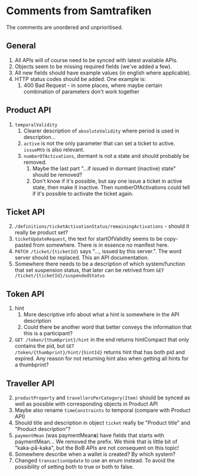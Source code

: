 # Comments from Samtrafiken

The comments are unordered and unprioritised.

## General

1. All APIs will of course need to be synced with latest available APIs.
2. Objects seem to be missing required fields (we've added a few).
3. All new fields should have example values (in english where applicable).
4. HTTP status codes should be added. One example is:
   1. 400 Bad Request - in some places, where maybe certain combination of parameters don't work together

## Product API

1. <code>temporalValidity</code>
   1. Clearer description of <code>absoluteValidity</code> where period is used in description...
   2. <code>active</code> is not the only parameter that can set a ticket to active. <code>issueMtb</code> is also relevant.
   3. <code>numberOfActivations</code>, dormant is not a state and should probably be removed.
      1. Maybe the last part "...if issued in dormant (inactive) state" should be removed?
      2. Don't know if it's possible, but say one issue a ticket in active state, then make it inactive. Then numberOfActivations could tell if it's possible to activate the ticket again.

## Ticket API

2. <code>/definitions/ticketActivationStatus/remainingActivations</code> - should it really be product set?
4. <code>ticketUpdateRequest</code>, the text for startOfValidity seems to be copy-pasted from somewhere. There is in essence no manifest here.
5. <code>PATCH /ticket/{ticketId}</code> says "..., issued by this server.". The word server should be replaced. This an API documentation.
6. Somewhere there needs to be a description of which system/function that set suspension status, that later can be retrived from <code>GET /ticket/{ticketId}/suspendedStatus</code>

## Token API

1. hint
   1. More descriptive info about what a hint is somewhere in the API description
   2. Could there be another word that better conveys the information that this is a participant?
2. <code>GET /token/{thumbprint}/hint</code> in the end returns hintCompact that only contains the pid, but <code>GET /token/{thumbprint}/hint/{hintId}</code> returns hint that has both pid and expired. Any reason for not returning hint also when getting all hints for a thumbprint?
  
## Traveller API

2. <code>productProperty</code> and <code>travellersPerCategory(Item)</code> should be synced as well as possible with corresponding objects in Product API
4. Maybe also rename <code>timeConstraints</code> to temporal (compare with Product API)  
5. Should title and description in object <code>ticket</code> really be "Product title" and "Product description"?
6. <code>paymentMean</code> (was paymentMean**s**) have fields that starts with paymentMean... We removed the prefix. We think that is little bit of "kaka-på-kaka", but the BoB APIs are not consequent on this topic!
8. Somewhere describe when a wallet is created? By which system?
10. Changed <code>transactionUpdate</code> to use an enum instead. To avoid the possibility of setting both to true or both to false.
